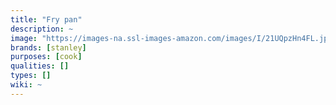 ```yaml
---
title: "Fry pan"
description: ~
image: "https://images-na.ssl-images-amazon.com/images/I/21UQpzHn4FL.jpg"
brands: [stanley]
purposes: [cook]
qualities: []
types: []
wiki: ~
---
```

